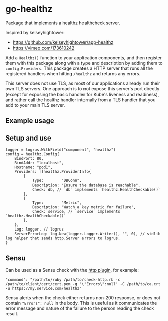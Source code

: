 # go-healthz

Package that implements a healthz healthcheck server.

Inspired by kelseyhightower:
- https://github.com/kelseyhightower/app-healthz
- https://vimeo.com/173610242

Add a `Healthz()` function to your application components, and then register them with this package along with a type and description by adding them to `config.Providers`. This package creates a HTTP server that runs all the registered handlers when hitting `/healthz` and returns any errors.

This server does not use TLS, as most of our applications already run their own TLS servers. One approach is to not expose this server's port directly (except for exposing the basic handler for Kube's liveness and readiness), and rather call the healthz handler internally from a TLS handler that you add to your main TLS server.

## Example usage

## Setup and use

```golang
logger = logrus.WithField("component", "healthz")
config = healthz.Config{
    BindPort: 80,
    BindAddr: "localhost",
    Hostname: "pod1",
    Providers: []healthz.ProviderInfo{
        {
            Type:        "DBConn",
            Description: "Ensure the database is reachable",
            Check: db, // `db` implements `healthz.HealthCheckable()`
        },
        {
            Type:        "Metric",
            Description: "Watch a key metric for failure",
            Check: service, // `service` implements `healthz.HealthCheckable()`
        },
    },
    Log: logger, // logrus
    ServerErrorLog: log.New(logger.Logger.Writer(), "", 0), // stdlib log helper that sends http.Server errors to logrus.
}
```

## Sensu

Can be used as a Sensu check with the [http plugin](https://github.com/sensu-plugins/sensu-plugins-http), for example:

    "command": "/path/to/ruby /path/to/check-http.rb -c /path/to/client/cert/cert.pem -q '\"Errors\":null' -C /path/to/ca.crt -u https://my.service.com/healthz"

Sensu alerts when the check either returns non-200 response, or does not contain `"Errors": null` in the body. This is useful as it communicates the error message and nature of the failure to the person reading the check result.
